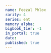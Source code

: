 ```yaml
---
name: Feezal Phlox
rarity: 4
series: ent
memory_alpha:
bigbook_tier: -1
in_portal: true
date:
published: true
---
```



